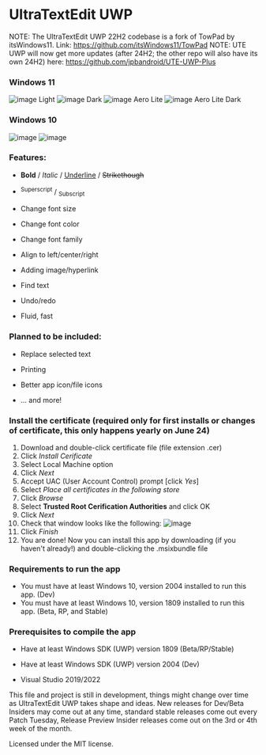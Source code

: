# UltraTextEdit UWP

NOTE: The UltraTextEdit UWP 22H2 codebase is a fork of TowPad by itsWindows11. Link: https://github.com/itsWindows11/TowPad
NOTE: UTE UWP will now get more updates (after 24H2; the other repo will also have its own 24H2) here: https://github.com/jpbandroid/UTE-UWP-Plus

### Windows 11
![image](https://user-images.githubusercontent.com/100033309/210171690-1b38c220-0cf6-4e84-86a5-8eec80460667.png)
Light
![image](https://user-images.githubusercontent.com/100033309/210171746-528da885-dfb4-48b4-8aeb-6f4c60abf7a3.png)
Dark
![image](https://user-images.githubusercontent.com/100033309/210171875-29c0b2d3-2e00-4091-8b6a-acd3bf5d08af.png)
Aero Lite
![image](https://user-images.githubusercontent.com/100033309/210171934-7d76204b-d1f5-4574-92d6-abb0717104c6.png)
Aero Lite Dark

### Windows 10
![image](https://user-images.githubusercontent.com/81253203/133136254-4df31e72-2f6e-4a3c-8d29-5d0806003bd5.png)
![image](https://user-images.githubusercontent.com/81253203/133136586-65c15c90-9469-485e-b845-9579472aaced.png)

### **Features:**

  - **Bold** / *Italic* / <ins>Underline</ins> / ~~Strikethough~~
  
  - <sup>Superscript</sup> / <sub>Subscript</sub>
  
  - Change font size
  
  - Change font color
  
  - Change font family
  
  - Align to left/center/right
  
  - Adding image/hyperlink
  
  - Find text
  
  - Undo/redo
  
  - Fluid, fast
  
### **Planned to be included:**

  - Replace selected text
  
  - Printing
  
  - Better app icon/file icons
  
  - ... and more!
  

### Install the certificate (required only for first installs or changes of certificate, this only happens yearly on June 24)
1. Download and double-click certificate file (file extension .cer)
2. Click _Install Cerificate_
3. Select Local Machine option
4. Click _Next_
5. Accept UAC (User Account Control) prompt [click _Yes_]
6. Select _Place all certificates in the following store_
7. Click _Browse_
8. Select **Trusted Root Cerification Authorities** and click OK
9. Click _Next_
10. Check that window looks like the following:
![image](https://user-images.githubusercontent.com/100033309/161593278-20d800bf-5132-4454-b237-8b86939f243e.png)
13. Click _Finish_
14. You are done! Now you can install this app by downloading (if you haven't already!) and double-clicking the .msixbundle file


### **Requirements to run the app**

  - You must have at least Windows 10, version 2004 installed to run this app. (Dev)
  - You must have at least Windows 10, version 1809 installed to run this app. (Beta, RP, and Stable)
  
### **Prerequisites to compile the app**

  - Have at least Windows SDK (UWP) version 1809 (Beta/RP/Stable)
  - Have at least Windows SDK (UWP) version 2004 (Dev)
  
  - Visual Studio 2019/2022
  
This file and project is still in development, things might change over time as UltraTextEdit UWP takes shape and ideas.
New releases for Dev/Beta Insiders may come out at any time, standard stable releases come out every Patch Tuesday, Release Preview Insider releases come out on the 3rd or 4th week of the month.

Licensed under the MIT license.
